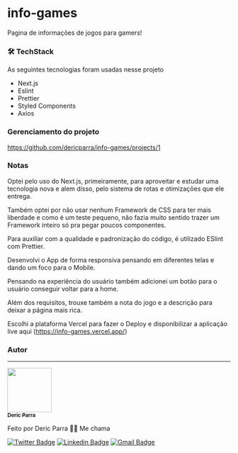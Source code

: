 # info-games
Pagina de informações de jogos para gamers!

### 🛠 TechStack

As seguintes tecnologias foram usadas nesse projeto

- Next.js
- Eslint
- Prettier
- Styled Components
- Axios


### Gerenciamento do projeto

https://github.com/dericparra/info-games/projects/1


### Notas

Optei pelo uso do Next.js, primeiramente, para aproveitar e estudar uma tecnologia nova e alem disso, pelo sistema de rotas e otimizações que ele entrega.

Também optei por não usar nenhum Framework de CSS para ter mais liberdade e como é um teste pequeno, não fazia muito sentido trazer um Framework inteiro só pra pegar poucos componentes.

Para auxiliar com a qualidade e padronização do código, é utilizado ESlint com Prettier.

Desenvolvi o App de forma responsiva pensando em diferentes telas e dando um foco para o Mobile.

Pensando na experiência do usuário também adicionei um botão para o usuário conseguir voltar para a home.

Além dos requisitos, trouxe também a nota do jogo e a descrição para deixar a página mais rica.

Escolhi a plataforma Vercel para fazer o Deploy e disponibilizar a aplicação live aqui (https://info-games.vercel.app/)

### Autor
---

<a href="https://www.linkedin.com/in/deric-parra/">
 <img src="https://avatars.githubusercontent.com/u/47975655?v=4" width="100px;" alt=""/>
 <br />
 <sub><b>Deric Parra</b></sub></a> <a href="https://www.linkedin.com/in/deric-parra/"></a>


Feito por Deric Parra 👋🏽 Me chama

[![Twitter Badge](https://img.shields.io/badge/-@ParraDeric-1ca0f1?style=flat-square&labelColor=1ca0f1&logo=twitter&logoColor=white&link=https://twitter.com/ParraDeric)](https://twitter.com/ParraDeric) [![Linkedin Badge](https://img.shields.io/badge/-Deric-blue?style=flat-square&logo=Linkedin&logoColor=white&link=https://www.linkedin.com/in/deric-parra/)](https://www.linkedin.com/in/deric-parra/) 
[![Gmail Badge](https://img.shields.io/badge/-parradeko@gmail.com-c14438?style=flat-square&logo=Gmail&logoColor=white&link=mailto:parradeko@gmail.com)](mailto:parradeko@gmail.com)
